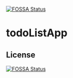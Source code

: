 [![FOSSA Status](https://app.fossa.com/api/projects/git%2Bgithub.com%2Fgeorge-ajayiola%2Ftodolist-app.svg?type=shield)](https://app.fossa.com/projects/git%2Bgithub.com%2Fgeorge-ajayiola%2Ftodolist-app?ref=badge_shield)

# todoListApp

## License
[![FOSSA Status](https://app.fossa.com/api/projects/git%2Bgithub.com%2Fgeorge-ajayiola%2Ftodolist-app.svg?type=large)](https://app.fossa.com/projects/git%2Bgithub.com%2Fgeorge-ajayiola%2Ftodolist-app?ref=badge_large)